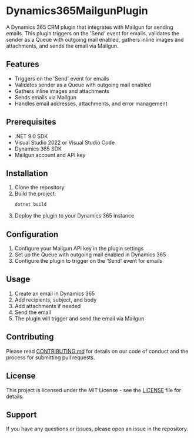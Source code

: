 # Dynamics365MailgunPlugin

A Dynamics 365 CRM plugin that integrates with Mailgun for sending emails. This plugin triggers on the 'Send' event for emails, validates the sender as a Queue with outgoing mail enabled, gathers inline images and attachments, and sends the email via Mailgun.

## Features

- Triggers on the 'Send' event for emails
- Validates sender as a Queue with outgoing mail enabled
- Gathers inline images and attachments
- Sends emails via Mailgun
- Handles email addresses, attachments, and error management

## Prerequisites

- .NET 9.0 SDK
- Visual Studio 2022 or Visual Studio Code
- Dynamics 365 SDK
- Mailgun account and API key

## Installation

1. Clone the repository
2. Build the project:
   ```bash
   dotnet build
   ```
3. Deploy the plugin to your Dynamics 365 instance

## Configuration

1. Configure your Mailgun API key in the plugin settings
2. Set up the Queue with outgoing mail enabled in Dynamics 365
3. Configure the plugin to trigger on the 'Send' event for emails

## Usage

1. Create an email in Dynamics 365
2. Add recipients, subject, and body
3. Add attachments if needed
4. Send the email
5. The plugin will trigger and send the email via Mailgun

## Contributing

Please read [CONTRIBUTING.md](CONTRIBUTING.md) for details on our code of conduct and the process for submitting pull requests.

## License

This project is licensed under the MIT License - see the [LICENSE](LICENSE) file for details.

## Support

If you have any questions or issues, please open an issue in the repository. 
